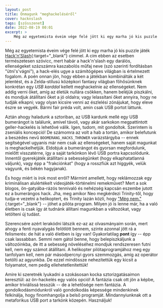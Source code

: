 ```yaml
---
layout: post
title: Önmagunk "meghackeléséről"
cover: hacknslash
tags: [szösszenet]
date: 2022-08-19 00:01
excerpt: >
    Még az egyetemista éveim vége felé jött ki egy marha jó kis puzzle játék Hack'n'Slash címmel, ami -- amellett, hogy egy kriminálisan alulértékelt videojáték-történelmi remekmű -- egy váratlanul fennkölt önfejlesztési tanulságot rejteget...
---
```


Még az egyetemista éveim vége felé jött ki egy marha jó kis puzzle játék [Hack'n'Slash](http://www.hacknslashthegame.com/){:target="_blank"} címmel.
A cím ebben az esetben természetesen szóvicc, mert habár a hack'n'slash egy darálós, ellenségeket százszámra kaszabolós műfaj neve (szó szerinti fordításban "ütni's'vágni"), a hack-elés ugye a számítógépes világban is értelmezett fogalom.
A poén onnan jön, hogy ebben a játékban kombinálták a két jelentést, és a Zelda-stílusú középkori fantasy világban főhősünknek konkrétan egy *USB karddal* kellett meghackelnie az ellenségeket.
Nem addig verni őket, amíg az életük nullára csökken, hanem beléjük piszkálni, és mondjuk átállítani őket a jó oldalra; vagy lelassítani őket annyira, hogy ne tudják elkapni; vagy olyan kicsire venni az észlelési zónájukat, hogy eleve észre se vegyék.
Bármi fair préda volt, amin csak USB portot láttunk.

Aztán ahogy haladunk a sztoriban, az USB kardunk mellé egy USB bumerángot is találunk, amivel távoli, vagy akár sarkokon megpattintott geller-hackelés is lehetővé válik.
Igen, tudom, mit gondoltok.
Szerintem is zseniális koncepció!
De számomra az volt a hab a tortán, amikor belefutunk a beszédes nevű `BOOMERANG_HACKS_THROWER` varázstárgyba -- ennek segítségével ugyanis már nem csak az ellenségeket, hanem saját magunkat is meghackelhetjük.
Eldobjuk a bumerángot és gyorsan megfordulunk, mielőtt visszatérne, így a saját tarkónkon lévő USB portra kapcsolódunk.
Innentől gyerekjáték átállítani a sebességünket (hogy elkaphatatlanná váljunk), vagy épp a "frakciónkat" (hogy a rosszfiúk azt higgyék, velük vagyunk, és békén hagyjanak).

És hogy miért is írok most erről?
Mármint amellett, hogy reklámozzak egy kriminálisan alulértékelt videojáték-történelmi remekművet?
Mert a sok blogos, ön-gatyába-rázós tennivaló és nehézség kapcsán eszembe jutott ez a bumerángos hack.
Jha, meg amikor Neo megkérdezi Trinity-től, hogy tudja-e vezetni a helikoptert, és Trinity lazán közli, hogy ["Még nem."](https://www.youtube.com/watch?v=6AOpomu9V6Q){:target="_blank"} -- jöhet a pilóta program.
Milyen jó is lenne már, ha a való életben is csak így át tudnánk állítani magunkban a változókat, vagy letölteni új tudást.

Szerencsére azért lerakódni látszik ez-az az olvasmányaim során, mert ahogy a fenti nyavalygás felötlött bennem, szinte azonnal jött rá a felismerés: de hát a való életben is így van!
Gyakorlatilag **pont** így -- épp csak lassabban.
Semmi nem gátol benne, hogy belepiszkáljunk a változóinkba, de itt a sebesség növeléséhez mondjuk rendszeresen futni kell, nem egy számot átállítani.
A helikopter pilótaprogramjához meg egy tanfolyam kell, nem pár másodpercnyi gyors szemmozgás, amíg az operátor betölti az agyunkba.
De ezzel mindössze nehezítettük egy kicsit a folyamatot, nem pedig ellehetetlenítettük!

Amire ki szeretnék lyukadni a szokásosan kocka sztorizgatásaimon keresztül: az ön-hackelés egy valós opció!
A fantázia csak ott jön a képbe, amikor triviálissá tesszük -- de a lehetősége nem fantázia.
A gondolkodásmódunkról való gondolkodás képessége mindenkinek felkínálja, hogy finomhangolja a belső programját.
Mindannyiunknak ott a metaforikus USB port a tarkónk közepén.
Használjuk!